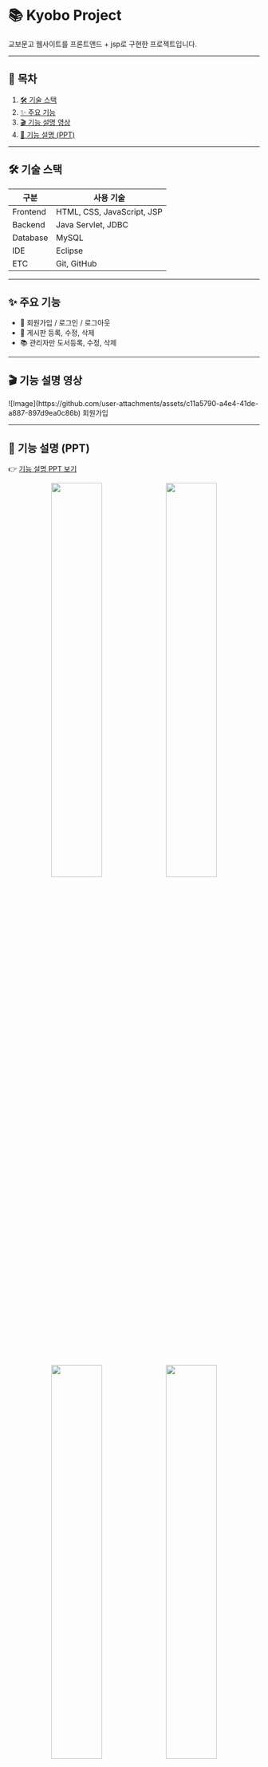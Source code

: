 # 📚 Kyobo Project

교보문고 웹사이트를 프론트앤드 + jsp로 구현한 프로젝트입니다.

---

## 📑 목차
1. [🛠️ 기술 스택](#️-기술-스택)
2. [✨ 주요 기능](#-주요-기능)
3. [🎬 기능 설명 영상](#-기능-설명-영상)
4. [🔎 기능 설명 (PPT)](#-기능-설명-ppt)

---

## 🛠️ 기술 스택

| 구분 | 사용 기술 |
|------|-----------|
| Frontend | HTML, CSS, JavaScript, JSP |
| Backend  | Java Servlet, JDBC |
| Database | MySQL |
| IDE | Eclipse |
| ETC | Git, GitHub |

---

## ✨ 주요 기능

- 👤 회원가입 / 로그인 / 로그아웃
- 📝 게시판 등록, 수정, 삭제
- 📚 관리자만 도서등록, 수정, 삭제

---
## 🎬 기능 설명 영상
<p 회원가입/>
![Image](https://github.com/user-attachments/assets/c11a5790-a4e4-41de-a887-897d9ea0c86b)
회원가입



---

## 🔎 기능 설명 (PPT)

👉 [기능 설명 PPT 보기](./docs/kyobo_presentation.pdf)  
<p align="center">
  <img src="https://github.com/user-attachments/assets/f6b34cbd-dd82-4dd7-8a2e-40238c8ee9f1" width="45%" />
  <img src="https://github.com/user-attachments/assets/478deb28-4b32-4abc-9a9f-682ecdb64c5c" width="45%" />
</p>
<p align="center">
  <img src="https://github.com/user-attachments/assets/93f5384b-0c60-4495-86f0-52320a72cd4a" width="45%" />
  <img src="https://github.com/user-attachments/assets/04ab1fbc-185b-4f1e-a715-a59f285301ba" width="45%" />
</p>
<p align="center">
  <img src="https://github.com/user-attachments/assets/bbfcc356-a823-4ea6-aa78-cdaa7965aadd" width="45%" />
  <img src="https://github.com/user-attachments/assets/3dab6c2f-78ef-4a67-877d-e854abf1f22b" width="45%" />
</p>
<p align="center">
  <img src="https://github.com/user-attachments/assets/2a2216d5-cc2d-422a-ba26-eb3835919c91" width="45%" />
  <img src="https://github.com/user-attachments/assets/467b39b9-a287-4ac4-a8c9-98dbc0c2be9f" width="45%" />
</p>
<p align="center">
  <img src="https://github.com/user-attachments/assets/ca56a587-5419-4cd3-8c0f-84733aebb542" width="45%" />
  <img src="https://github.com/user-attachments/assets/87f099f4-95ac-4bba-b071-7a0fb4e8c8cc" width="45%" />
</p>
<p align="center">
  <img src="https://github.com/user-attachments/assets/d590058f-f34c-48fa-b873-0c9b967ff64d" width="45%" />
  <img src="https://github.com/user-attachments/assets/38d93e24-660c-4d77-a385-a5253b129f87" width="45%" />
</p>
<p align="center">
  <img src="https://github.com/user-attachments/assets/817c6a9e-0117-40ac-8f4c-f616ce4062c1" width="45%" />
  <img src="https://github.com/user-attachments/assets/58884036-1910-4e29-a56b-2b38abc5e70c" width="45%" />
</p>
<p align="center">
  <img src="https://github.com/user-attachments/assets/2875c6ff-6729-44cd-86fe-1e302a9e90c2" width="45%" />
  <img src="https://github.com/user-attachments/assets/f052a7bf-4055-435a-92b2-137981eb74df" width="45%" />
</p>
<p align="center">
  <img src="https://github.com/user-attachments/assets/324a40c1-2d09-4622-9935-5d6fe5db63e0" width="45%" />
  <img src="https://github.com/user-attachments/assets/23bb786b-56e9-4a9e-8359-7797c2c8fe64" width="45%" />
</p>
<p align="center">
  <img src="https://github.com/user-attachments/assets/4819a922-aaf9-4530-b122-c34a1d9c45f5" width="45%" />
  <img src="https://github.com/user-attachments/assets/5cf27ead-a24d-4542-8b81-17420d64b717" width="45%" />
</p>
<p align="center">
  <img src="https://github.com/user-attachments/assets/e882d628-08d1-41a5-b6b1-14602392f13f" width="45%" />
  <img src="https://github.com/user-attachments/assets/0bb75c96-1300-4856-9fe4-6ed43b3dad07" width="45%" />
</p>
<p align="center">
  <img src="https://github.com/user-attachments/assets/a80f6172-cc4f-4e9c-aea3-b422572ed279" width="45%" />
  <img src="https://github.com/user-attachments/assets/46649a9a-3308-4ef0-bcb3-9587896b4b74" width="45%" />
</p>
<p align="center">
  <img src="https://github.com/user-attachments/assets/0ae82a16-f748-4288-9d14-326f51328fe0" width="45%" />
  <img src="https://github.com/user-attachments/assets/1df75dbb-024e-4037-bebd-9d15bf4fbe40" width="45%" />
</p>
<p align="center">
  <img src="https://github.com/user-attachments/assets/f7bfdac5-d025-4e2e-8401-9da5d08eee5c" width="45%" />
  <img src="https://github.com/user-attachments/assets/b9ce4ab9-72da-4d2b-9c2f-3853bc696636" width="45%" />
</p>
<p align="center">
  <img src="https://github.com/user-attachments/assets/a24ea495-31ec-4124-a95b-fd74012386f3" width="45%" />
  <img src="https://github.com/user-attachments/assets/45190aac-317c-43d1-b7f8-5626d65324e2" width="45%" />
</p>
<p align="center">
  <img src="https://github.com/user-attachments/assets/71dc8e7c-4df3-4cfc-a919-7894cefef81e" width="45%" />
</p>

---

## 📌 프로젝트 구조 예시 (선택)

